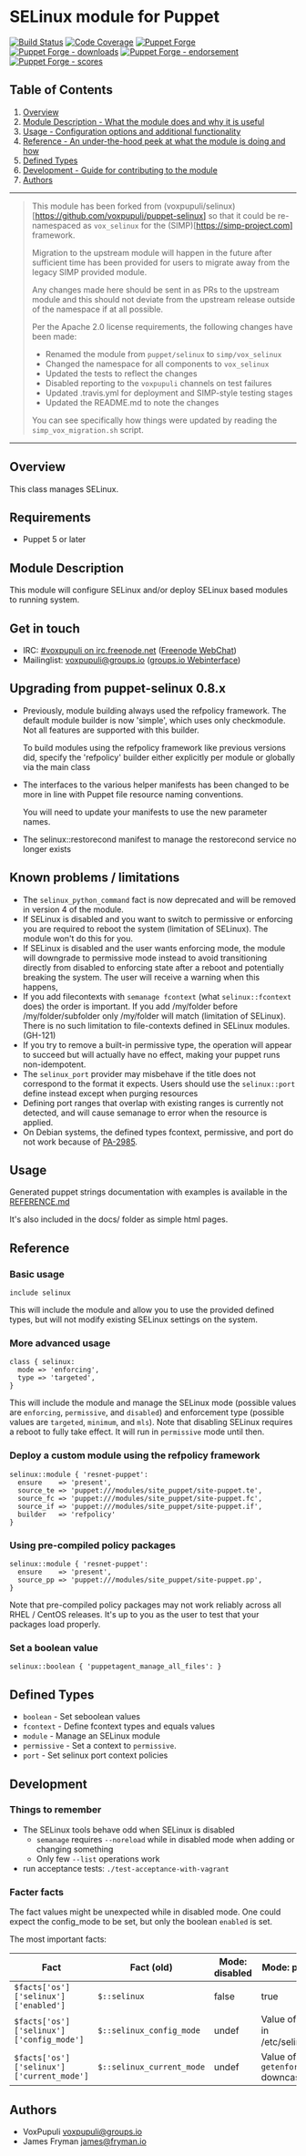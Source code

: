 # SELinux module for Puppet

[![Build Status](https://travis-ci.org/voxpupuli/puppet-selinux.png?branch=master)](https://travis-ci.org/voxpupuli/puppet-selinux)
[![Code Coverage](https://coveralls.io/repos/github/voxpupuli/puppet-selinux/badge.svg?branch=master)](https://coveralls.io/github/voxpupuli/puppet-selinux)
[![Puppet Forge](https://img.shields.io/puppetforge/v/puppet/selinux.svg)](https://forge.puppetlabs.com/puppet/selinux)
[![Puppet Forge - downloads](https://img.shields.io/puppetforge/dt/puppet/selinux.svg)](https://forge.puppetlabs.com/puppet/selinux)
[![Puppet Forge - endorsement](https://img.shields.io/puppetforge/e/puppet/selinux.svg)](https://forge.puppetlabs.com/puppet/selinux)
[![Puppet Forge - scores](https://img.shields.io/puppetforge/f/puppet/selinux.svg)](https://forge.puppetlabs.com/puppet/selinux)

## Table of Contents

1. [Overview](#overview)
1. [Module Description - What the module does and why it is useful](#module-description)
1. [Usage - Configuration options and additional functionality](#usage)
1. [Reference - An under-the-hood peek at what the module is doing and how](#reference)
1. [Defined Types](#defined-types)
1. [Development - Guide for contributing to the module](#development)
1. [Authors](#authors)

---

> This module has been forked from
> (voxpupuli/selinux)[https://github.com/voxpupuli/puppet-selinux] so that it
> could be re-namespaced as `vox_selinux` for the
> (SIMP)[https://simp-project.com] framework.
>
> Migration to the upstream module will happen in the future after sufficient
> time has been provided for users to migrate away from the legacy SIMP
> provided module.
>
> Any changes made here should be sent in as PRs to the upstream module and
> this should not deviate from the upstream release outside of the namespace if
> at all possible.
>
> Per the Apache 2.0 license requirements, the following changes have been made:
> * Renamed the module from `puppet/selinux` to `simp/vox_selinux`
> * Changed the namespace for all components to `vox_selinux`
> * Updated the tests to reflect the changes
> * Disabled reporting to the `voxpupuli` channels on test failures
> * Updated .travis.yml for deployment and SIMP-style testing stages
> * Updated the README.md to note the changes
>
> You can see specifically how things were updated by reading the
> `simp_vox_migration.sh` script.

---

## Overview

This class manages SELinux.

## Requirements

* Puppet 5 or later

## Module Description

This module will configure SELinux and/or deploy SELinux based modules to
running system.

## Get in touch

* IRC: [#voxpupuli on irc.freenode.net](irc://irc.freenode.net/voxpupuli)
  ([Freenode WebChat](http://webchat.freenode.net/?channels=%23voxpupuli))
* Mailinglist: <voxpupuli@groups.io>
  ([groups.io Webinterface](https://groups.io/g/voxpupuli/topics))

## Upgrading from puppet-selinux 0.8.x

* Previously, module building always used the refpolicy framework. The default
  module builder is now 'simple', which uses only checkmodule. Not all features are
  supported with this builder.

  To build modules using the refpolicy framework like previous versions did,
  specify the  'refpolicy' builder either explicitly per module or globally
  via the main class

* The interfaces to the various helper manifests has been changed to be more in line
  with Puppet file resource naming conventions.

  You will need to update your manifests to use the new parameter names.

* The selinux::restorecond manifest to manage the restorecond service no longer exists

## Known problems / limitations

* The `selinux_python_command` fact is now deprecated and will be removed in
  version 4 of the module.
* If SELinux is disabled and you want to switch to permissive or enforcing you
  are required to reboot the system (limitation of SELinux). The module won't
  do this for you.
* If SELinux is disabled and the user wants enforcing mode, the module
  will downgrade to permissive mode instead to avoid transitioning directly from
  disabled to enforcing state after a reboot and potentially breaking the system.
  The user will receive a warning when this happens,
* If you add filecontexts with `semanage fcontext` (what `selinux::fcontext`
  does) the order is important. If you add /my/folder before /my/folder/subfolder
  only /my/folder will match (limitation of SELinux). There is no such limitation
  to file-contexts defined in SELinux modules. (GH-121)
* If you try to remove a built-in permissive type, the operation will appear to succeed
  but will actually have no effect, making your puppet runs non-idempotent.
* The `selinux_port` provider may misbehave if the title does not correspond to
  the format it expects. Users should use the `selinux::port` define instead except
  when purging resources
* Defining port ranges that overlap with existing ranges is currently not
  detected, and will
  cause semanage to error when the resource is applied.
* On Debian systems, the defined types fcontext, permissive, and port do not
  work because of [PA-2985](https://tickets.puppetlabs.com/browse/PA-2985).

## Usage

Generated puppet strings documentation with examples is available in the [REFERENCE.md](./REFERENCE.md)

It's also included in the docs/ folder as simple html pages.

## Reference

### Basic usage

```puppet
include selinux
```

This will include the module and allow you to use the provided defined types,
but will not modify existing SELinux settings on the system.

### More advanced usage

```puppet
class { selinux:
  mode => 'enforcing',
  type => 'targeted',
}
```

This will include the module and manage the SELinux mode (possible values are
`enforcing`, `permissive`, and `disabled`) and enforcement type (possible values
are `targeted`, `minimum`, and `mls`). Note that disabling SELinux requires a reboot
to fully take effect. It will run in `permissive` mode until then.

### Deploy a custom module using the refpolicy framework

```puppet
selinux::module { 'resnet-puppet':
  ensure    => 'present',
  source_te => 'puppet:///modules/site_puppet/site-puppet.te',
  source_fc => 'puppet:///modules/site_puppet/site-puppet.fc',
  source_if => 'puppet:///modules/site_puppet/site-puppet.if',
  builder   => 'refpolicy'
}
```

### Using pre-compiled policy packages

```puppet
selinux::module { 'resnet-puppet':
  ensure    => 'present',
  source_pp => 'puppet:///modules/site_puppet/site-puppet.pp',
}
```

Note that pre-compiled policy packages may not work reliably
across all RHEL / CentOS releases. It's up to you as the user
to test that your packages load properly.

### Set a boolean value

```puppet
selinux::boolean { 'puppetagent_manage_all_files': }
```

## Defined Types

* `boolean` - Set seboolean values
* `fcontext` - Define fcontext types and equals values
* `module` - Manage an SELinux module
* `permissive` - Set a context to `permissive`.
* `port` - Set selinux port context policies

## Development

### Things to remember

* The SELinux tools behave odd when SELinux is disabled
  * `semanage` requires `--noreload` while in disabled mode when
      adding or changing something
  * Only few `--list` operations work
* run acceptance tests: `./test-acceptance-with-vagrant`

### Facter facts

The fact values might be unexpected while in disabled mode. One could expect
the config\_mode to be set, but only the boolean `enabled` is set.

The most important facts:

| Fact | Fact (old) | Mode: disabled | Mode: permissive | Mode: enforcing |
|---|---|---|---|---|
| `$facts['os']['selinux']['enabled']` | `$::selinux` | false | true | true |
| `$facts['os']['selinux']['config_mode']` | `$::selinux_config_mode` | undef | Value of SELINUX in /etc/selinux/config | Value of SELINUX in /etc/selinux/config |
| `$facts['os']['selinux']['current_mode']` | `$::selinux_current_mode` | undef | Value of `getenforce` downcased | Value of `getenforce` downcased |

## Authors

* VoxPupuli <voxpupuli@groups.io>
* James Fryman <james@fryman.io>
